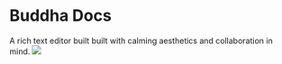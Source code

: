 # Buddha Docs

A rich text editor built built with calming aesthetics and collaboration in mind.
![](gifs/home_gif.gif)
